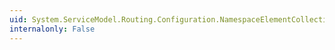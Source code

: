```yaml
---
uid: System.ServiceModel.Routing.Configuration.NamespaceElementCollection.Item(System.Int32)
internalonly: False
---
```

